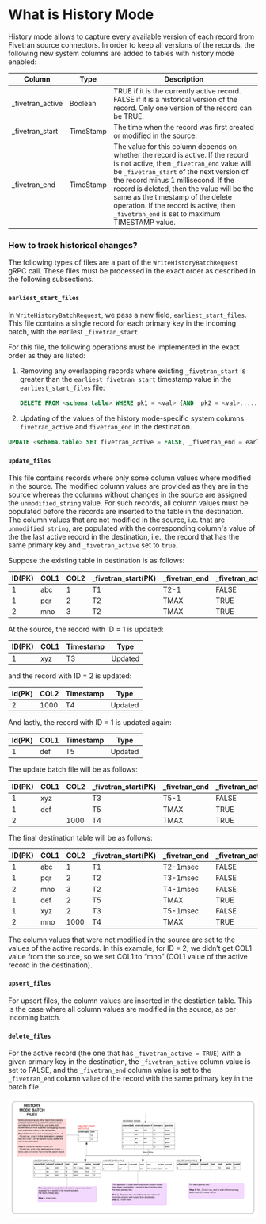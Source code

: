 # What is History Mode

History mode allows to capture every available version of each record from Fivetran source connectors.
In order to keep all versions of the records, the following new system columns are added to tables with history mode enabled:


Column | Type | Description
--- | --- | ---
_fivetran_active | Boolean | TRUE if it is the currently active record. FALSE if it is a historical version of the record. Only one version of the record can be TRUE.
_fivetran_start | TimeStamp | The time when the record was first created or modified in the source.
_fivetran_end | TimeStamp | The value for this column depends on whether the record is active. If the record is not active, then `_fivetran_end` value will be `_fivetran_start` of the next version of the record minus 1 millisecond. If the record is deleted, then the value will be the same as the timestamp of the delete operation. If the record is active, then `_fivetran_end` is set to maximum TIMESTAMP value.


### How to track historical changes?  

The following types of files are a part of the `WriteHistoryBatchRequest` gRPC call. These files must be processed in the exact order as described in the following subsections.  

#### `earliest_start_files`

In `WriteHistoryBatchRequest`, we pass a new field, `earliest_start_files`. This file contains a single record for each primary key in the incoming batch, with the earliest `_fivetran_start`.

For this file, the following operations must be implemented in the exact order as they are listed:
1. Removing any overlapping records where existing `_fivetran_start` is greater than the `earliest_fivetran_start` timestamp value in the `earliest_start_files` file:
  
   ```sql
   DELETE FROM <schema.table> WHERE pk1 = <val> {AND  pk2 = <val>.....} AND _fivetran_start >= val<_earliest_fivetran_start>;
   ```

3. Updating of the values of the history mode-specific system columns `fivetran_active` and `fivetran_end` in the destination. 
    
  ```sql
  UPDATE <schema.table> SET fivetran_active = FALSE, _fivetran_end = earliest_fivetran_start - 1 msec WHERE _fivetran_active = TRUE AND pk1 = <val> {AND  pk2 = <val>.....}`
  ```

#### `update_files`

This file contains records where only some column values where modified in the source. The modified column values are provided as they are in the source whereas the columns without changes in the source are assigned the `unmodified_string` value. For such records, all column values must be populated before the records are inserted to the table in the destination. The column values that are not modified in the source, i.e. that are `unmodified_string`, are populated with the corresponding column's value of the the last active record in the destination, i.e., the record that has the same primary key and `_fivetran_active` set to `true`.

Suppose the existing table in destination is as follows:

ID(PK) | COL1 | COL2 | _fivetran_start(PK) | _fivetran_end | _fivetran_active | _fivetran_synced
--- | --- | --- | --- | --- | --- | --- 
1  | abc  | 1  | T1  | T2-1  | FALSE  | T100
1 | pqr | 2 | T2 | TMAX | TRUE | T101
2 | mno | 3 | T2 | TMAX | TRUE | T103


At the source, the record with ID = 1 is updated:

ID(PK) | COL1 | Timestamp  | Type
--- | --- | --- | ---
1 | xyz | T3 | Updated



and the record with ID = 2 is updated:

Id(PK) |  COL2  | Timestamp  | Type
--- | --- | --- | ---
2 | 1000 | T4 | Updated

And lastly, the record with ID = 1 is updated again:

Id(PK) |  COL1  | Timestamp  | Type
--- | --- | --- | ---
1  | def  | T5  | Updated

The update batch file will be as follows:


ID(PK) | COL1  | COL2 | _fivetran_start(PK) | _fivetran_end | _fivetran_active | _fivetran_synced
--- | --- | --- | --- | --- | --- | --- 
1  | xyz | | T3| T5-1 | FALSE | T107
1 | def | | T5 | TMAX | TRUE | T109
2 | | 1000 | T4 | TMAX | TRUE | T108 


The final destination table will be as follows:

ID(PK) |  COL1  | COL2 | _fivetran_start(PK) | _fivetran_end | _fivetran_active | _fivetran_synced
--- | --- | --- | --- | --- | --- | ---
1  | abc  | 1  | T1  | T2-1msec  | FALSE  | T100
1  | pqr | 2 | T2 | T3-1msec | FALSE | T101
2  | mno | 3 | T2 | T4-1msec | FALSE | T103
1  | def | 2 | T5 | TMAX | TRUE | T109
1  | xyz | 2 | T3 | T5-1msec | FALSE | T107
2  | mno | 1000 | T4 | TMAX | TRUE | T108


The column values that were not modified in the source are set to the values of the active records. In this example, for ID = 2, we didn’t get COL1 value from the source, so we set COL1 to “mno” (COL1 value of the active record in the destination).

#### `upsert_files`
For upsert files, the column values are inserted in the destiation table. This is the case where all column values are modified in the source, as per incoming batch.  


#### `delete_files`
For the active record (the one that has `_fivetran_active = TRUE`) with a given primary key in the destination, the `_fivetran_active` column value is set to FALSE, and the `_fivetran_end` column value is set to the `_fivetran_end` column value of the record with the same primary key in the batch file.


![History Mode Batch File](./history_mode.png) 

